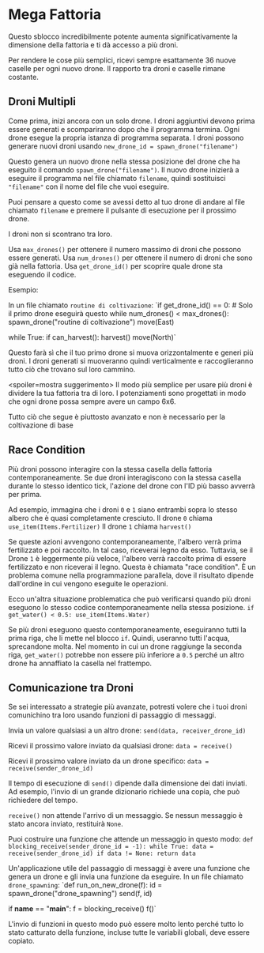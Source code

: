 # Mega Fattoria
Questo sblocco incredibilmente potente aumenta significativamente la dimensione della fattoria e ti dà accesso a più droni.

Per rendere le cose più semplici, ricevi sempre esattamente 36 nuove caselle per ogni nuovo drone. Il rapporto tra droni e caselle rimane costante.

## Droni Multipli
Come prima, inizi ancora con un solo drone. I droni aggiuntivi devono prima essere generati e scompariranno dopo che il programma termina.
Ogni drone esegue la propria istanza di programma separata. I droni possono generare nuovi droni usando
`new_drone_id = spawn_drone("filename")`

Questo genera un nuovo drone nella stessa posizione del drone che ha eseguito il comando `spawn_drone("filename")`. Il nuovo drone inizierà a eseguire il programma nel file chiamato `filename`, quindi sostituisci `"filename"` con il nome del file che vuoi eseguire.

Puoi pensare a questo come se avessi detto al tuo drone di andare al file chiamato `filename` e premere il pulsante di esecuzione per il prossimo drone.

I droni non si scontrano tra loro.

Usa `max_drones()` per ottenere il numero massimo di droni che possono essere generati.
Usa `num_drones()` per ottenere il numero di droni che sono già nella fattoria.
Usa `get_drone_id()` per scoprire quale drone sta eseguendo il codice.

Esempio:

In un file chiamato `routine di coltivazione`:
`if get_drone_id() == 0:
    # Solo il primo drone eseguirà questo
    while num_drones() < max_drones():
        spawn_drone("routine di coltivazione")
        move(East)

while True:
    if can_harvest():
        harvest()
    move(North)`

Questo farà sì che il tuo primo drone si muova orizzontalmente e generi più droni. I droni generati si muoveranno quindi verticalmente e raccoglieranno tutto ciò che trovano sul loro cammino.

<spoiler=mostra suggerimento>
Il modo più semplice per usare più droni è dividere la tua fattoria tra di loro. I potenziamenti sono progettati in modo che ogni drone possa sempre avere un campo 6x6.
</spoiler>

Tutto ciò che segue è piuttosto avanzato e non è necessario per la coltivazione di base

## Race Condition
Più droni possono interagire con la stessa casella della fattoria contemporaneamente. Se due droni interagiscono con la stessa casella durante lo stesso identico tick, l'azione del drone con l'ID più basso avverrà per prima.

Ad esempio, immagina che i droni `0` e `1` siano entrambi sopra lo stesso albero che è quasi completamente cresciuto.
Il drone `0` chiama
`use_item(Items.Fertilizer)`
Il drone `1` chiama
`harvest()`

Se queste azioni avvengono contemporaneamente, l'albero verrà prima fertilizzato e poi raccolto. In tal caso, riceverai legno da esso. Tuttavia, se il Drone `1` è leggermente più veloce, l'albero verrà raccolto prima di essere fertilizzato e non riceverai il legno.
Questa è chiamata "race condition". È un problema comune nella programmazione parallela, dove il risultato dipende dall'ordine in cui vengono eseguite le operazioni.

Ecco un'altra situazione problematica che può verificarsi quando più droni eseguono lo stesso codice contemporaneamente nella stessa posizione.
`if get_water() < 0.5:
    use_item(Items.Water)`

Se più droni eseguono questo contemporaneamente, eseguiranno tutti la prima riga, che li mette nel blocco `if`. Quindi, useranno tutti l'acqua, sprecandone molta.
Nel momento in cui un drone raggiunge la seconda riga, `get_water()` potrebbe non essere più inferiore a `0.5` perché un altro drone ha annaffiato la casella nel frattempo.

## Comunicazione tra Droni
Se sei interessato a strategie più avanzate, potresti volere che i tuoi droni comunichino tra loro usando funzioni di passaggio di messaggi.

Invia un valore qualsiasi a un altro drone:
`send(data, receiver_drone_id)`

Ricevi il prossimo valore inviato da qualsiasi drone:
`data = receive()`

Ricevi il prossimo valore inviato da un drone specifico:
`data = receive(sender_drone_id)`

Il tempo di esecuzione di `send()` dipende dalla dimensione dei dati inviati. Ad esempio, l'invio di un grande dizionario richiede una copia, che può richiedere del tempo.

`receive()` non attende l'arrivo di un messaggio. Se nessun messaggio è stato ancora inviato, restituirà `None`.

Puoi costruire una funzione che attende un messaggio in questo modo:
`def blocking_receive(sender_drone_id = -1):
    while True:
        data = receive(sender_drone_id)
        if data != None:
            return data`

Un'applicazione utile del passaggio di messaggi è avere una funzione che genera un drone e gli invia una funzione da eseguire.
In un file chiamato `drone_spawning`:
`def run_on_new_drone(f):
    id = spawn_drone("drone_spawning")
    send(f, id)

if __name__ == "__main__":
    f = blocking_receive()
    f()`

L'invio di funzioni in questo modo può essere molto lento perché tutto lo stato catturato della funzione, incluse tutte le variabili globali, deve essere copiato.
